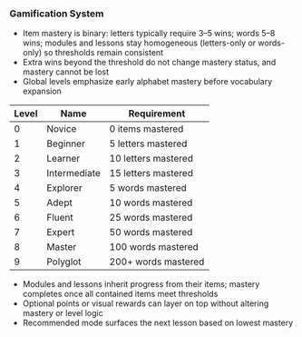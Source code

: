 ### Gamification System

- Item mastery is binary: letters typically require 3–5 wins; words 5–8 wins; modules and lessons stay homogeneous (letters-only or words-only) so thresholds remain consistent
- Extra wins beyond the threshold do not change mastery status, and mastery cannot be lost
- Global levels emphasize early alphabet mastery before vocabulary expansion

| Level | Name         | Requirement            |
| ----- | ------------ | --------------------- |
| 0     | Novice       | 0 items mastered      |
| 1     | Beginner     | 5 letters mastered    |
| 2     | Learner      | 10 letters mastered   |
| 3     | Intermediate | 15 letters mastered   |
| 4     | Explorer     | 5 words mastered      |
| 5     | Adept        | 10 words mastered     |
| 6     | Fluent       | 25 words mastered     |
| 7     | Expert       | 50 words mastered     |
| 8     | Master       | 100 words mastered    |
| 9     | Polyglot     | 200+ words mastered   |

- Modules and lessons inherit progress from their items; mastery completes once all contained items meet thresholds
- Optional points or visual rewards can layer on top without altering mastery or level logic
- Recommended mode surfaces the next lesson based on lowest mastery
